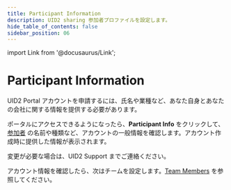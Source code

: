 ```yaml
---
title: Participant Information
description: UID2 sharing 参加者プロファイルを設定します。
hide_table_of_contents: false
sidebar_position: 06
---
```


import Link from '@docusaurus/Link';

# Participant Information

UID2 Portal アカウントを申請するには、氏名や業種など、あなた自身とあなたの会社に関する情報を提供する必要があります。

ポータルにアクセスできるようになったら、**Participant Info** をクリックして、<a href="../ref-info/glossary-uid#gl-sharing-participant">参加者</a> の名前や種類など、アカウントの一般情報を確認します。アカウント作成時に提供した情報が表示されます。

変更が必要な場合は、UID2 Support までご連絡ください。

アカウント情報を確認したら、次はチームを設定します。[Team Members](team-members.md) を参照してください。
